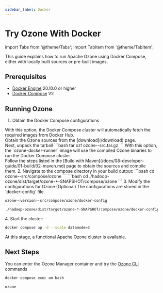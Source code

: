```yaml
---
sidebar_label: Docker
---
```


<!-- cspell:words xzf -->

# Try Ozone With Docker

import Tabs from '@theme/Tabs';
import TabItem from '@theme/TabItem';

This guide explains how to run Apache Ozone using Docker Compose, either with locally built sources or pre-built images.

## Prerequisites

- [Docker Engine](https://www.docker.com/products/docker-desktop/) 20.10.0 or higher
- [Docker Compose](https://docs.docker.com/compose/install/) V2

## Running Ozone

1. Obtain the Docker Compose configurations

<Tabs groupId="source-based-instructions">
  <TabItem value="Tarball" label="Tarball" default>
    With this option, the Docker Compose cluster will automatically fetch the required images from Docker Hub.
    <br/>Obtain the Ozone sources from the [download](/download) page.
    <br/>Next, unpack the tarball
    ```bash
    tar xzf ozone-<version>-src.tar.gz
    ```
  </TabItem>
  <TabItem value="Building from Source" label="Building from Source" default>
  With this option, the `ozone-docker-runner` image will use the compiled Ozone binaries to run the Docker Compose cluster.
  <br/> Follow the steps listed in the [Build with Maven](/docs/08-developer-guide/01-build/02-maven.md) page to obtain the sources and compile them.
  </TabItem>
</Tabs>
2. Navigate to the compose directory in your build output:
<Tabs groupId="source-based-instructions">
  <TabItem value="Tarball" label="Tarball" default>
    ```bash
    cd ozone-<version>-src/compose/ozone
    ```
  </TabItem>
  <TabItem value="Building from Source" label="Building from Source" default>
    ```bash
    cd ./hadoop-ozone/dist/target/ozone-*-SNAPSHOT/compose/ozone
    ```
  </TabItem>
</Tabs>
3. Modify the configurations for Ozone (Optional)
The configurations are stored in the `docker-config` file.
<Tabs groupId="source-based-instructions">
   <TabItem value="Tarball" label="Tarball" default>

   ```bash
   ozone-<version>-src/compose/ozone/docker-config
   ```

   </TabItem>
   <TabItem value="Building from Source" label="Building from Source" default>

   ```bash
   ./hadoop-ozone/dist/target/ozone-*-SNAPSHOT/compose/ozone/docker-config
   ```

</TabItem>
</Tabs>
4. Start the cluster:

 ```bash
 docker compose up -d --scale datanode=3
 ```

At this stage, a functional Apache Ozone cluster is available.

## Next Steps

You can enter the Ozone Manager container and try the [Ozone CLI](docs/04-user-guide/02-clients/01-ozone.md)  commands

```bash
docker compose exec om bash

ozone 
```
